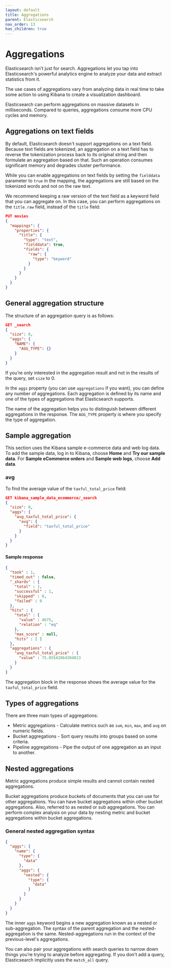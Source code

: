 ```yaml
---
layout: default
title: Aggregations
parent: Elasticsearch
nav_order: 13
has_children: true
---
```


# Aggregations

Elasticsearch isn’t just for search. Aggregations let you tap into Elasticsearch's powerful analytics engine to analyze your data and extract statistics from it.

The use cases of aggregations vary from analyzing data in real time to take some action to using Kibana to create a visualization dashboard.

Elasticsearch can perform aggregations on massive datasets in milliseconds. Compared to queries, aggregations consume more CPU cycles and memory.

## Aggregations on text fields

By default, Elasticsearch doesn't support aggregations on a text field.
Because text fields are tokenized, an aggregation on a text field has to reverse the tokenization process back to its original string and then formulate an aggregation based on that. Such an operation consumes significant memory and degrades cluster performance.

While you can enable aggregations on text fields by setting the `fielddata` parameter to `true` in the mapping, the aggregations are still based on the tokenized words and not on the raw text.

We recommend keeping a raw version of the text field as a keyword field that you can aggregate on.
In this case, you can perform aggregations on the `title.raw` field, instead of the `title` field:

```json
PUT movies
{
  "mappings": {
    "properties": {
      "title": {
        "type": "text",
        "fielddata": true,
        "fields": {
          "raw": {
            "type": "keyword"
          }
        }
      }
    }
  }
}
```

## General aggregation structure

The structure of an aggregation query is as follows:

```json
GET _search
{
  "size": 0,
  "aggs": {
    "NAME": {
      "AGG_TYPE": {}
    }
  }
}
```

If you’re only interested in the aggregation result and not in the results of the query, set `size` to 0.

In the `aggs` property (you can use `aggregations` if you want), you can define any number of aggregations.
Each aggregation is defined by its name and one of the types of aggregations that Elasticsearch supports.

The name of the aggregation helps you to distinguish between different aggregations in the response.
The `AGG_TYPE` property is where you specify the type of aggregation.

## Sample aggregation

This section uses the Kibana sample e-commerce data and web log data. To add the sample data, log in to Kibana, choose **Home** and **Try our sample data**. For **Sample eCommerce orders** and **Sample web logs**, choose **Add data**.

### avg

To find the average value of the `taxful_total_price` field:

```json
GET kibana_sample_data_ecommerce/_search
{
  "size": 0,
  "aggs": {
    "avg_taxful_total_price": {
      "avg": {
        "field": "taxful_total_price"
      }
    }
  }
}
```

#### Sample response

```json
{
  "took" : 1,
  "timed_out" : false,
  "_shards" : {
    "total" : 1,
    "successful" : 1,
    "skipped" : 0,
    "failed" : 0
  },
  "hits" : {
    "total" : {
      "value" : 4675,
      "relation" : "eq"
    },
    "max_score" : null,
    "hits" : [ ]
  },
  "aggregations" : {
    "avg_taxful_total_price" : {
      "value" : 75.05542864304813
    }
  }
}
```

The aggregation block in the response shows the average value for the `taxful_total_price` field.

## Types of aggregations

There are three main types of aggregations:

- Metric aggregations - Calculate metrics such as `sum`, `min`, `max`, and `avg` on numeric fields.
- Bucket aggregations - Sort query results into groups based on some criteria.
- Pipeline aggregations - Pipe the output of one aggregation as an input to another.

## Nested aggregations

Metric aggregations produce simple results and cannot contain nested aggregations.

Bucket aggregations produce buckets of documents that you can use for other aggregations.
You can have bucket aggregations within other bucket aggregations. Also, referred to as nested or sub aggregations.
You can perform complex analysis on your data by nesting metric and bucket aggregations within bucket aggregations.

### General nested aggregation syntax

```json
{
  "aggs": {
    "name": {
      "type": {
        "data"
      },
      "aggs": {
        "nested": {
          "type": {
            "data"
          }
        }
      }
    }
  }
}
```

The inner `aggs` keyword begins a new aggregation known as a nested or sub-aggregation. The syntax of the parent aggregation and the nested-aggregation is the same. Nested-aggregations run in the context of the previous-level's aggregations.

You can also pair your aggregations with search queries to narrow down things you’re trying to analyze before aggregating. If you don't add a query, Elasticsearch implicitly uses the `match_all` query.
